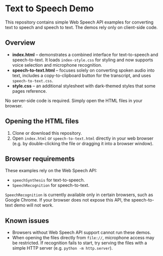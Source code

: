 # Text to Speech Demo

This repository contains simple Web Speech API examples for converting text to speech and speech to text. The demos rely only on client-side code.

## Overview

- **index.html** – demonstrates a combined interface for text-to-speech and speech-to-text. It loads `index-style.css` for styling and now supports voice selection and microphone recognition.
- **speech-to-text.html** – focuses solely on converting spoken audio into text, includes a copy-to-clipboard button for the transcript, and uses `speech-to-text.css`.
- **style.css** – an additional stylesheet with dark-themed styles that some pages reference.

No server-side code is required. Simply open the HTML files in your browser.

## Opening the HTML files

1. Clone or download this repository.
2. Open `index.html` or `speech-to-text.html` directly in your web browser (e.g. by double-clicking the file or dragging it into a browser window).

## Browser requirements

These examples rely on the Web Speech API:

- `speechSynthesis` for text-to-speech.
- `SpeechRecognition` for speech-to-text.

`SpeechRecognition` is currently available only in certain browsers, such as Google Chrome. If your browser does not expose this API, the speech-to-text demo will not work.

## Known issues

- Browsers without Web Speech API support cannot run these demos.
- When opening the files directly from `file://`, microphone access may be restricted. If recognition fails to start, try serving the files with a simple HTTP server (e.g. `python -m http.server`).



